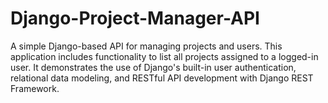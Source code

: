 # Django-Project-Manager-API
A simple Django-based API for managing projects and users. This application includes functionality to list all projects assigned to a logged-in user. It demonstrates the use of Django's built-in user authentication, relational data modeling, and RESTful API development with Django REST Framework.
